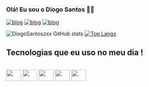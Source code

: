 ### Olá! Eu sou o Diogo Santos 🧑‍🦱

[![blog](https://img.shields.io/badge/Instagram-E4405F?style=for-the-badge&logo=instagram&logoColor=white)](https://www.instagram.com/diogo_santoszxx/)
[![blog](https://img.shields.io/badge/LinkedIn-0077B5?style=for-the-badge&logo=linkedin&logoColor=white)](https://www.linkedin.com/in/diogo-figueira-266670185/)
[![blog](https://img.shields.io/badge/Discord-7289DA?style=for-the-badge&logo=discord&logoColor=white)](559837956626448407)

![DiogoSantoszxx GitHub stats](https://github-readme-stats.vercel.app/api?username=DiogoSantoszxx&show_icons=true&theme=radical)
[![Top Langs](https://github-readme-stats.vercel.app/api/top-langs/?username=DiogoSantoszxx)](https://github.com/DiogoSantoszxx/github-readme-stats)

## Tecnologias que eu uso no meu dia !
<div style="display: inline-block;"><br/>
    <img align="center"height="30" width="40" alt"Html5" src="https://cdn.jsdelivr.net/gh/devicons/devicon/icons/html5/html5-original-wordmark.svg" />
    <img align="center"height="30" width="40" alt"Css" src="https://cdn.jsdelivr.net/gh/devicons/devicon/icons/css3/css3-original-wordmark.svg" />       
    <img align="center"height="30" width="40" alt"js" src="https://cdn.jsdelivr.net/gh/devicons/devicon/icons/javascript/javascript-original.svg" />
    <img align="center"height="30" width="40" alt"React" src="https://cdn.jsdelivr.net/gh/devicons/devicon/icons/react/react-original-wordmark.svg" />
    <img align="center"height="30" width="40" alt"node" src="https://cdn.jsdelivr.net/gh/devicons/devicon/icons/nodejs/nodejs-original-wordmark.svg" />
                    
</div>



